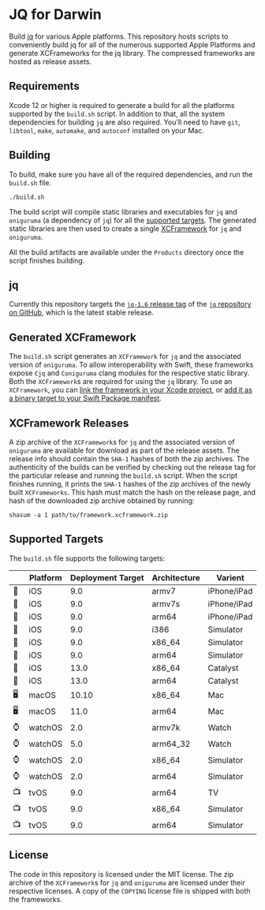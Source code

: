 # JQ for Darwin

Build [jq](https://stedolan.github.io/jq/) for various Apple platforms. This repository hosts scripts to conveniently build jq for all of the numerous supported Apple Platforms and generate XCFrameworks for the jq library. The compressed frameworks are hosted as release assets.

## Requirements

Xcode 12 or higher is required to generate a build for all the platforms supported by the `build.sh` script. In addition to that, all the system dependencies for building `jq` are also required. You'll need to have `git`, `libtool`, `make`, `automake`, and `autoconf` installed on your Mac.

## Building

To build, make sure you have all of the required dependencies, and run the `build.sh` file.

```
./build.sh
```

The build script will compile static libraries and executables for `jq` and `oniguruma` (a dependency of `jq`) for all the [supported targets](#Supported-Targets). The generated static libraries are then used to create a single [XCFramework](https://help.apple.com/xcode/mac/11.4/#/dev6f6ac218b) for `jq` and `oniguruma`.

All the build artifacts are available under the `Products` directory once the script finishes building.

## jq

Currently this repository targets the [`jq-1.6` release tag](https://github.com/stedolan/jq/tree/jq-1.6) of the [`jq` repository on GitHub](https://github.com/stedolan/jq), which is the latest stable release.

## Generated XCFramework

The `build.sh` script generates an `XCFramework` for `jq` and the associated version of `oniguruma`. To allow interoperability with Swift, these frameworks expose `Cjq` and `Coniguruma` clang modules for the respective static library. Both the `XCFramework`s are required for using the `jq` library. To use an `XCFramework`, you can [link the framework in your Xcode project](https://help.apple.com/xcode/mac/11.4/#/dev51a648b07), or [add it as a binary target to your Swift Package manifest](https://developer.apple.com/documentation/swift_packages/distributing_binary_frameworks_as_swift_packages).

## XCFramework Releases

A zip archive of the `XCFramework`s for `jq` and the associated version of `oniguruma` are available for download as part of the release assets. The release info should contain the `SHA-1` hashes of both the zip archives. The authenticity of the builds can be verified by checking out the release tag for the particular release and running the `build.sh` script. When the script finishes running, it prints the `SHA-1` hashes of the zip archives of the newly built `XCFrameworks`. This hash must match the hash on the release page, and hash of the downloaded zip archive obtained by running:

```
shasum -a 1 path/to/framework.xcframework.zip
```

## Supported Targets

The `build.sh` file supports the following targets:

|   | Platform | Deployment Target | Architecture | Varient     |
|---|----------|-------------------|--------------|-------------|
| 📱 | iOS      | 9.0               | armv7        | iPhone/iPad |
| 📱 | iOS      | 9.0               | armv7s       | iPhone/iPad |
| 📱 | iOS      | 9.0               | arm64        | iPhone/iPad |
| 📱 | iOS      | 9.0               | i386         | Simulator   |
| 📱 | iOS      | 9.0               | x86_64       | Simulator   |
| 📱 | iOS      | 9.0               | arm64        | Simulator   |
| 📱 | iOS      | 13.0              | x86_64       | Catalyst    |
| 📱 | iOS      | 13.0              | arm64        | Catalyst    |
| 🖥 | macOS    | 10.10             | x86_64       | Mac         |
| 🖥 | macOS    | 11.0              | arm64        | Mac         |
| ⌚️ | watchOS  | 2.0               | armv7k       | Watch       |
| ⌚️ | watchOS  | 5.0               | arm64_32     | Watch       |
| ⌚️ | watchOS  | 2.0               | x86_64       | Simulator   |
| ⌚️ | watchOS  | 2.0               | arm64        | Simulator   |
| 📺 | tvOS     | 9.0               | arm64        | TV          |
| 📺 | tvOS     | 9.0               | x86_64       | Simulator   |
| 📺 | tvOS     | 9.0               | arm64        | Simulator   |

## License

The code in this repository is licensed under the MIT license. The zip archive of the `XCFramework`s for `jq` and `oniguruma` are licensed under their respective licenses. A copy of the `COPYING` license file is shipped with both the frameworks.
